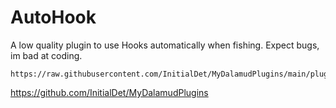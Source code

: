 # AutoHook
A low quality plugin to use Hooks automatically when fishing. Expect bugs, im bad at coding.

```
https://raw.githubusercontent.com/InitialDet/MyDalamudPlugins/main/pluginmaster.json
```
https://github.com/InitialDet/MyDalamudPlugins 
